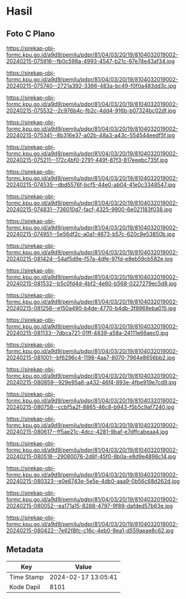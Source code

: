 # Hasil

## Foto C Plano

https://sirekap-obj-formc.kpu.go.id/a9d9/pemilu/pdpr/81/04/03/20/19/8104032019002-20240215-075916--fb0c598a-4993-4547-b21c-67e74e43af34.jpg

https://sirekap-obj-formc.kpu.go.id/a9d9/pemilu/pdpr/81/04/03/20/19/8104032019002-20240215-075740--2721a392-3366-483a-bc49-f0f0a483dd3c.jpg

https://sirekap-obj-formc.kpu.go.id/a9d9/pemilu/pdpr/81/04/03/20/19/8104032019002-20240215-075532--2c976b4c-fb2c-4dd4-916b-b07324bc02df.jpg

https://sirekap-obj-formc.kpu.go.id/a9d9/pemilu/pdpr/81/04/03/20/19/8104032019002-20240215-075341--8b316e37-a02b-48a3-a43c-554544eedf5f.jpg

https://sirekap-obj-formc.kpu.go.id/a9d9/pemilu/pdpr/81/04/03/20/19/8104032019002-20240215-075211--172c4bf0-2791-449f-87f3-817eeebc735f.jpg

https://sirekap-obj-formc.kpu.go.id/a9d9/pemilu/pdpr/81/04/03/20/19/8104032019002-20240215-074535--dbd5576f-bcf5-44e0-ab04-41e0c3348547.jpg

https://sirekap-obj-formc.kpu.go.id/a9d9/pemilu/pdpr/81/04/03/20/19/8104032019002-20240215-074831--736010d7-facf-4325-9900-6e021183f038.jpg

https://sirekap-obj-formc.kpu.go.id/a9d9/pemilu/pdpr/81/04/03/20/19/8104032019002-20240215-074951--5e56df2c-a0a1-4673-b57c-620c9e53850b.jpg

https://sirekap-obj-formc.kpu.go.id/a9d9/pemilu/pdpr/81/04/03/20/19/8104032019002-20240215-081424--54af5d9e-f57a-4dfe-97fd-e8eb59cb582e.jpg

https://sirekap-obj-formc.kpu.go.id/a9d9/pemilu/pdpr/81/04/03/20/19/8104032019002-20240215-081532--b5c0fd4d-4bf2-4e60-b568-0227279ec5d8.jpg

https://sirekap-obj-formc.kpu.go.id/a9d9/pemilu/pdpr/81/04/03/20/19/8104032019002-20240215-081256--e150a490-b4de-4770-b4db-3f8968eba015.jpg

https://sirekap-obj-formc.kpu.go.id/a9d9/pemilu/pdpr/81/04/03/20/19/8104032019002-20240215-081133--7dbca721-01ff-4839-a58a-24111e66aec0.jpg

https://sirekap-obj-formc.kpu.go.id/a9d9/pemilu/pdpr/81/04/03/20/19/8104032019002-20240215-081001--bf6296c4-1198-4aa7-8070-7964e8656bb2.jpg

https://sirekap-obj-formc.kpu.go.id/a9d9/pemilu/pdpr/81/04/03/20/19/8104032019002-20240215-080859--929e95a8-a432-46f4-893e-4fbe919e7cd9.jpg

https://sirekap-obj-formc.kpu.go.id/a9d9/pemilu/pdpr/81/04/03/20/19/8104032019002-20240215-080758--ccbf5a2f-8865-46c8-b943-f5b5c9af7240.jpg

https://sirekap-obj-formc.kpu.go.id/a9d9/pemilu/pdpr/81/04/03/20/19/8104032019002-20240215-080617--ff5ae21c-4dcc-4281-9baf-e7dffcabeaa4.jpg

https://sirekap-obj-formc.kpu.go.id/a9d9/pemilu/pdpr/81/04/03/20/19/8104032019002-20240215-080518--29080076-2d8f-45f0-8b0a-e8d9e4896c14.jpg

https://sirekap-obj-formc.kpu.go.id/a9d9/pemilu/pdpr/81/04/03/20/19/8104032019002-20240215-080323--e0e6743e-5e5e-4db0-aaa9-0b56c68d262d.jpg

https://sirekap-obj-formc.kpu.go.id/a9d9/pemilu/pdpr/81/04/03/20/19/8104032019002-20240215-080052--ea171a15-8288-4797-9f89-dafded57b63e.jpg

https://sirekap-obj-formc.kpu.go.id/a9d9/pemilu/pdpr/81/04/03/20/19/8104032019002-20240215-080422--7e62f8fc-c16c-4eb0-9ea1-d559aeae8c62.jpg


## Metadata

| Key        | Value               |
| ---------- | ------------------- |
| Time Stamp | 2024-02-17 13:05:41 |
| Kode Dapil | 8101                |



